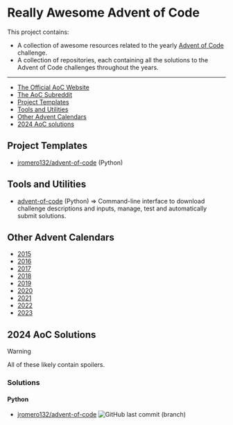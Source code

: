 # Really Awesome Advent of Code

This project contains:

- A collection of awesome resources related to the yearly [Advent of Code](https://adventofcode.com/) challenge.
- A collection of repositories, each containing all the solutions to the Advent of Code challenges throughout the years.

---

- [The Official AoC Website](https://adventofcode.com/)
- [The AoC Subreddit](https://www.reddit.com/r/adventofcode/)
- [Project Templates](#project-templates)
- [Tools and Utilities](#tools-and-utilities)
- [Other Advent Calendars](#other-advent-calendars)
- [2024 AoC solutions](#2024-aoc-solutions)

## Project Templates

- [jromero132/advent-of-code](https://github.com/jromero132/advent-of-code) (Python)

## Tools and Utilities

- [advent-of-code](https://github.com/jromero132/advent-of-code) (Python) => Command-line interface to download challenge descriptions and inputs, manage, test and automatically submit solutions.

## Other Advent Calendars

- [2015](/2015.md)
- [2016](/2016.md)
- [2017](/2017.md)
- [2018](/2018.md)
- [2019](/2019.md)
- [2020](/2020.md)
- [2021](/2021.md)
- [2022](/2022.md)
- [2023](/2023.md)

## 2024 AoC Solutions

> [!WARNING]
> All of these likely contain spoilers.

### Solutions

#### Python

- [jromero132/advent-of-code](https://github.com/jromero132/advent-of-code) ![GitHub last commit (branch)](https://img.shields.io/github/last-commit/jromero132/advent-of-code/master)
